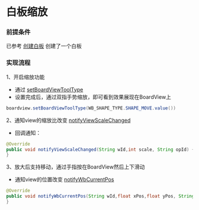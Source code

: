 # 白板缩放

### 前提条件
已参考 [创建白板](create.md) 创建了一个白板

### 实现流程
1、开启缩放功能
* 通过 [setBoardViewToolType](wb_api.md#setBoardViewToolType)
* 设置完成后，通过双指手势缩放，即可看到效果展现在BoardView上
```java
boardview.setBoardViewToolType(WB_SHAPE_TYPE.SHAPE_MOVE.value())
```

2、通知view的缩放比改变 [notifyViewScaleChanged](wb_api.md#notifyViewScaleChanged)

- 回调通知：
```java
@Override
public void notifyViewScaleChanged(String wId,int scale, String opId) {
}
```
3、放大后支持移动，通过手指按在BoardView然后上下滑动
* 通知view的位置改变 [notifyWbCurrentPos](wb_api.md#notifyWbCurrentPos)

```java
@Override
public void notifyWbCurrentPos(String wId,float xPos,float yPos, String opId) {
}
```